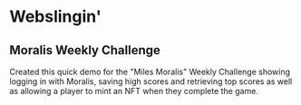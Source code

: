 # Webslingin'

## Moralis Weekly Challenge

Created this quick demo for the "Miles Moralis" Weekly Challenge showing logging in with Moralis, saving high scores and retrieving top scores as well as allowing a player to mint an NFT when they complete the game. 

